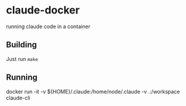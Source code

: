 # claude-docker
running claude code in a container

## Building

Just run `make`

## Running

docker run -it -v ${HOME}/.claude:/home/node/.claude -v .:/workspace claude-cli